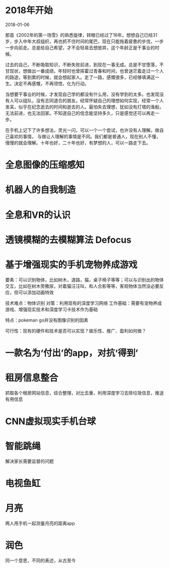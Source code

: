 # 2018年开始

2018-01-06

那首《2002年的第一场雪》的熟悉旋律，转眼已经过了16年。想想自己已经31岁，步入中年大叔组织，再也抓不住时间的尾巴，现在只能拖着疲惫的步伐，一步一步向前走。总是给自己希望，才不会轻易去想放弃，这个年龄正是干事业的时候。

过去的自己，不断吸取知识，不断失败前进，到现在一事无成。总是不甘堕落，不甘现状，想做出一番成绩。年轻时也曾挥霍过青春和时间，也曾迷茫着走过一个人的路途，等到累的时候，就会想起家人。走了一路，感慨很多，已经够填满这一生。决定不再感慨，不再领悟，化为行动。

当想要干事业的时候，才发现自己学的都没有什么用，没有学到的太多。也发现没有人可以组队，没有志同道合的朋友。经常怀疑自己的理想如何实现，经常一个人发呆，似乎在纪念逝去的时间和逝去的人。最怕失去理想，犹如没有灯塔的渔船，无法前进，也无法回家。不知道自己的信念能坚持多久，只是感觉还可以再走一步。

在手机上记下了许多想法，灵光一闪，可以一个一个尝试，也许没有人理解。做自己喜欢的事情， 与做让人理解的事情是不同。我们都是普通人，现在别人不懂，慢慢的就会理解。十年也好，二十年也好，有梦想的人，可以一路走下去。

# 全息图像的压缩感知

# 机器人的自我制造

# 全息和VR的认识

# 透镜模糊的去模糊算法 Defocus

# 基于增强现实的手机宠物养成游戏

要素：可以识别物体，比如树木，道路，猫，桌子椅子等等；可以与识别出的物体交互，比如在树木旁撒尿，对着猫汪汪叫，和人合影等等，客观物体当然没必要反应，但可以添加动画特效

技术难点：物体识别
对策：利用现有的深度学习网络
工作基础：需要有宠物养成游戏、增强现实技术和深度学习卡技术作为基础

特点：pokeman go并没有图像识别的因素

可行性：现有的硬件和技术是否可以实现？娱乐性、推广、盈利如何做？

# 一款名为‘付出’的app，对抗‘得到’

# 租房信息整合

抓取各个租房网站信息，综合整理，对比去重，利用深度学习去除垃圾信息，推送有用信息

# CNN虚拟现实手机台球

# 智能跳绳

解决家长需要监督的问题

# 电视鱼缸

# 月亮

两人用手机一起测量月亮的距离app

# 润色

同一个意思，不同的表述，从古至今








